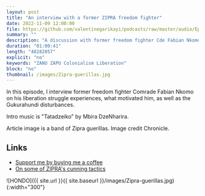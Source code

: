 ```yaml
---
layout: post
title: "An interview with a former ZIPRA freedom fighter"
date: 2022-11-09 12:00:00
file: https://github.com/valentinegarikayi/podcasts/raw/master/audio/Ep_05_2022_FabianNkomo.mp3
summary: ""
description: "A discussion with former freedom fighter Cde Fabian Nkomo"
duration: "01:00:41"
length: "40282057"
explicit: "no"
keywords: "ZANU ZAPU Colonialism Liberation"
block: "no"
thumbnail: /images/Zipra-guerillas.jpg
---
```


In this episode, I interview former freedom fighter Comrade Fabian Nkomo on his liberation struggle experiences, what motivated him, as well as the Gukurahundi disturbances.

Intro music is "Tatadzeiko" by Mbira DzeNharira.

Article image is a band of Zipra guerillas. Image credit Chronicle.

<!--more-->

## Links
* [Support me by buying me a coffee](https://www.buymeacoffee.com/frangarika7)
* [On some of ZIPRA's cunning tactics ](https://www.chronicle.co.zw/outnumbered-zipra-guerillas-wore-cowbells-to-lull-enemy-forces/)

![HONDO]({{ site.url }}{{ site.baseurl }}/images/Zipra-guerillas.jpg){:width="300"}

<!-- Google tag (gtag.js) -->
<script async src="https://www.googletagmanager.com/gtag/js?id=G-02DTBF3N7T"></script>
<script>
  window.dataLayer = window.dataLayer || [];
  function gtag(){dataLayer.push(arguments);}
  gtag('js', new Date());

  gtag('config', 'G-02DTBF3N7T');
</script>
